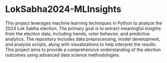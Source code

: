 # LokSabha2024-MLInsights

This project leverages machine learning techniques in Python to analyze the 2024 Lok Sabha election. The primary goal is to extract meaningful insights from the election data, including trends, voter behavior, and predictive analytics. The repository includes data preprocessing, model development, and analysis scripts, along with visualizations to help interpret the results. This project aims to provide a comprehensive understanding of the election outcomes using advanced data science methodologies.
